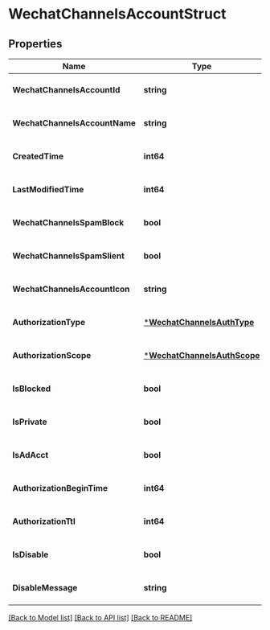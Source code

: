# WechatChannelsAccountStruct

## Properties
Name | Type | Description | Notes
------------ | ------------- | ------------- | -------------
**WechatChannelsAccountId** | **string** |  | [optional] [default to null]
**WechatChannelsAccountName** | **string** |  | [optional] [default to null]
**CreatedTime** | **int64** |  | [optional] [default to null]
**LastModifiedTime** | **int64** |  | [optional] [default to null]
**WechatChannelsSpamBlock** | **bool** |  | [optional] [default to null]
**WechatChannelsSpamSlient** | **bool** |  | [optional] [default to null]
**WechatChannelsAccountIcon** | **string** |  | [optional] [default to null]
**AuthorizationType** | [***WechatChannelsAuthType**](WechatChannelsAuthType.md) |  | [optional] [default to null]
**AuthorizationScope** | [***WechatChannelsAuthScope**](WechatChannelsAuthScope.md) |  | [optional] [default to null]
**IsBlocked** | **bool** |  | [optional] [default to null]
**IsPrivate** | **bool** |  | [optional] [default to null]
**IsAdAcct** | **bool** |  | [optional] [default to null]
**AuthorizationBeginTime** | **int64** |  | [optional] [default to null]
**AuthorizationTtl** | **int64** |  | [optional] [default to null]
**IsDisable** | **bool** |  | [optional] [default to null]
**DisableMessage** | **string** |  | [optional] [default to null]

[[Back to Model list]](../README.md#documentation-for-models) [[Back to API list]](../README.md#documentation-for-api-endpoints) [[Back to README]](../README.md)


